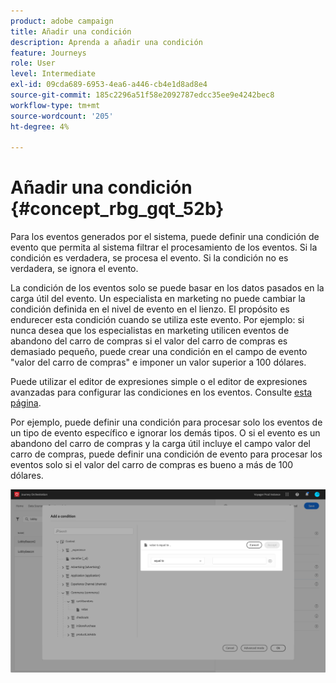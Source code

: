 ```yaml
---
product: adobe campaign
title: Añadir una condición
description: Aprenda a añadir una condición
feature: Journeys
role: User
level: Intermediate
exl-id: 09cda689-6953-4ea6-a446-cb4e1d8ad8e4
source-git-commit: 185c2296a51f58e2092787edcc35ee9e4242bec8
workflow-type: tm+mt
source-wordcount: '205'
ht-degree: 4%

---
```


# Añadir una condición {#concept_rbg_gqt_52b}

Para los eventos generados por el sistema, puede definir una condición de evento que permita al sistema filtrar el procesamiento de los eventos. Si la condición es verdadera, se procesa el evento. Si la condición no es verdadera, se ignora el evento.

La condición de los eventos solo se puede basar en los datos pasados en la carga útil del evento. Un especialista en marketing no puede cambiar la condición definida en el nivel de evento en el lienzo. El propósito es endurecer esta condición cuando se utiliza este evento. Por ejemplo: si nunca desea que los especialistas en marketing utilicen eventos de abandono del carro de compras si el valor del carro de compras es demasiado pequeño, puede crear una condición en el campo de evento &quot;valor del carro de compras&quot; e imponer un valor superior a 100 dólares.

Puede utilizar el editor de expresiones simple o el editor de expresiones avanzadas para configurar las condiciones en los eventos. Consulte [esta página](../expression/expressionadvanced.md).

Por ejemplo, puede definir una condición para procesar solo los eventos de un tipo de evento específico e ignorar los demás tipos. O si el evento es un abandono del carro de compras y la carga útil incluye el campo valor del carro de compras, puede definir una condición de evento para procesar los eventos solo si el valor del carro de compras es bueno a más de 100 dólares.

![](../assets/journey78.png)
